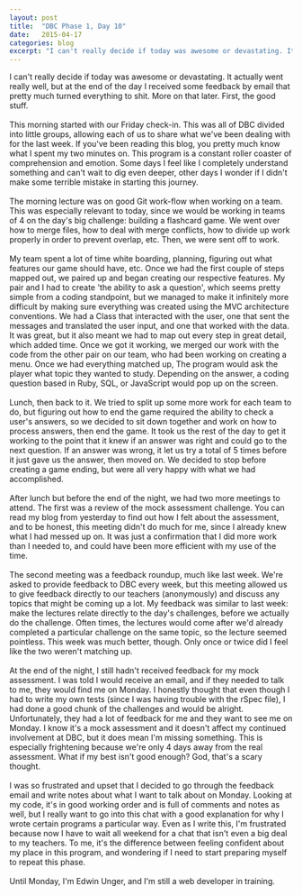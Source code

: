 ```yaml
---
layout: post
title:  "DBC Phase 1, Day 10"
date:   2015-04-17
categories: blog
excerpt: "I can't really decide if today was awesome or devastating. It actually went really well, but at the end of the day I received some feedback by email that pretty much turned everything to shit. More on that later. First, the good stuff. The morning started with our Friday check-in. This was all of DBC divided into little groups, allowing each of us to share what we've been dealing with for the last week. If you've been reading this blog, you pretty much know what I spent my two minutes on. This program is a constant roller coaster of comprehension. Some days I feel like I completely understand something and can't wait to dig in more, other days I wonder if I didn't make some terrible mistake in starting this journey."
---
```


I can't really decide if today was awesome or devastating. It actually went really well, but at the end of the day I received some feedback by email that pretty much turned everything to shit. More on that later. First, the good stuff.
<br>
<br>
This morning started with our Friday check-in. This was all of DBC divided into little groups, allowing each of us to share what we've been dealing with for the last week. If you've been reading this blog, you pretty much know what I spent my two minutes on. This program is a constant roller coaster of comprehension and emotion. Some days I feel like I completely understand something and can't wait to dig even deeper, other days I wonder if I didn't make some terrible mistake in starting this journey.
<br>
<br>
The morning lecture was on good Git work-flow when working on a team. This was especially relevant to today, since we would be working in teams of 4 on the day's big challenge: building a flashcard game. We went over how to merge files, how to deal with merge conflicts, how to divide up work properly in order to prevent overlap, etc. Then, we were sent off to work.
<br>
<br>
My team spent a lot of time white boarding, planning, figuring out what features our game should have, etc. Once we had the first couple of steps mapped out, we paired up and began creating our respective features. My pair and I had to create 'the ability to ask a question', which seems pretty simple from a coding standpoint, but we managed to make it infinitely more difficult by making sure everything was created using the MVC architecture conventions. We had a Class that interacted with the user, one that sent the messages and translated the user input, and one that worked with the data. It was great, but it also meant we had to map out every step in great detail, which added time. Once we got it working, we merged our work with the code from the other pair on our team, who had been working on creating a menu. Once we had everything matched up, The program would ask the player what topic they wanted to study. Depending on the answer, a coding question based in Ruby, SQL, or JavaScript would pop up on the screen.
<br>
<br>
Lunch, then back to it. We tried to split up some more work for each team to do, but figuring out how to end the game required the ability to check a user's answers, so we decided to sit down together and work on how to process answers, then end the game. It took us the rest of the day to get it working to the point that it knew if an answer was right and could go to the next question. If an answer was wrong, it let us try a total of 5 times before it just gave us the answer, then moved on. We decided to stop before creating a game ending, but were all very happy with what we had accomplished.
<br>
<br>
After lunch but before the end of the night, we had two more meetings to attend. The first was a review of the mock assessment challenge. You can read my blog from yesterday to find out how I felt about the assessment, and to be honest, this meeting didn't do much for me, since I already knew what I had messed up on. It was just a confirmation that I did more work than I needed to, and could have been more efficient with my use of the time.
<br>
<br>
The second meeting was a feedback roundup, much like last week. We're asked to provide feedback to DBC every week, but this meeting allowed us to give feedback directly to our teachers (anonymously) and discuss any topics that might be coming up a lot. My feedback was similar to last week: make the lectures relate directly to the day's challenges, before we actually do the challenge. Often times, the lectures would come after we'd already completed a particular challenge on the same topic, so the lecture seemed pointless. This week was much better, though. Only once or twice did I feel like the two weren't matching up.
<br>
<br>
At the end of the night, I still hadn't received feedback for my mock assessment. I was told I would receive an email, and if they needed to talk to me, they would find me on Monday. I honestly thought that even though I had to write my own tests (since I was having trouble with the rSpec file), I had done a good chunk of the challenges and would be alright. Unfortunately, they had a lot of feedback for me and they want to see me on Monday. I know it's a mock assessment and it doesn't affect my continued involvement at DBC, but it does mean I'm missing something. This is especially frightening because we're only 4 days away from the real assessment. What if my best isn't good enough? God, that's a scary thought.
<br>
<br>
I was so frustrated and upset that I decided to go through the feedback email and write notes about what I want to talk about on Monday. Looking at my code, it's in good working order and is full of comments and notes as well, but I really want to go into this chat with a good explanation for why I wrote certain programs a particular way. Even as I write this, I'm frustrated because now I have to wait all weekend for a chat that isn't even a big deal to my teachers. To me, it's the difference between feeling confident about my place in this program, and wondering if I need to start preparing myself to repeat this phase.
<br>
<br>
Until Monday, I'm Edwin Unger, and I'm still a web developer in training.


